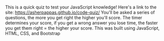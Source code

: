 This is a quick quiz to test your JavaScript knowledge! Here's a link to the site: https://asherpappas.github.io/code-quiz/
You'll be asked a series of questions, the more you get right the higher you'll score. The timer determines your score, if you get a wrong answer you lose time, 
the faster you get them right = the higher your score.
This was built using JavaScript, HTML, CSS, and Bootstrap
